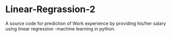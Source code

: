 # Linear-Regrassion-2

A source code for prediction of Work experience by providing his/her salary using linear regression -machine learning in python.
